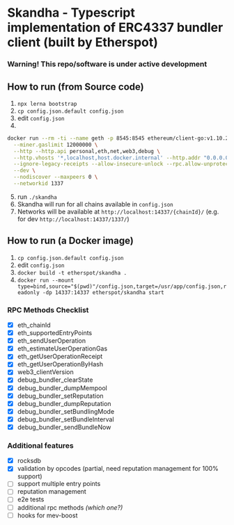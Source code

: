 # Skandha - Typescript implementation of ERC4337 bundler client (built by Etherspot)

### Warning! This repo/software is under active development

## How to run (from Source code)

1. `npx lerna bootstrap`
2. `cp config.json.default config.json`
3. edit `config.json`
4.
```bash
docker run --rm -ti --name geth -p 8545:8545 ethereum/client-go:v1.10.26 \
  --miner.gaslimit 12000000 \
  --http --http.api personal,eth,net,web3,debug \
  --http.vhosts '*,localhost,host.docker.internal' --http.addr "0.0.0.0" \
  --ignore-legacy-receipts --allow-insecure-unlock --rpc.allow-unprotected-txs \
  --dev \
  --nodiscover --maxpeers 0 \
  --networkid 1337
```
5. run `./skandha`
6. Skandha will run for all chains available in `config.json`
7. Networks will be available at `http://localhost:14337/{chainId}/` (e.g. for dev `http://localhost:14337/1337/`)

## How to run (a Docker image)

1. `cp config.json.default config.json`
2. edit `config.json`
3. `docker build -t etherspot/skandha .`
4. `docker run --mount type=bind,source="$(pwd)"/config.json,target=/usr/app/config.json,readonly -dp 14337:14337 etherspot/skandha start`


### RPC Methods Checklist

- [x] eth_chainId
- [x] eth_supportedEntryPoints
- [x] eth_sendUserOperation
- [x] eth_estimateUserOperationGas
- [x] eth_getUserOperationReceipt
- [x] eth_getUserOperationByHash
- [x] web3_clientVersion
- [x] debug_bundler_clearState
- [x] debug_bundler_dumpMempool
- [x] debug_bundler_setReputation
- [x] debug_bundler_dumpReputation
- [x] debug_bundler_setBundlingMode
- [x] debug_bundler_setBundleInterval
- [x] debug_bundler_sendBundleNow

### Additional features
- [x] rocksdb
- [x] validation by opcodes (partial, need reputation management for 100% support)
- [ ] support multiple entry points
- [ ] reputation management
- [ ] e2e tests
- [ ] additional rpc methods *(which one?)*
- [ ] hooks for mev-boost
